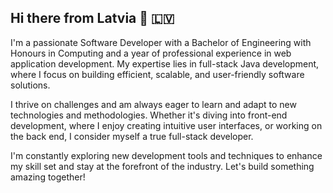 ## Hi there from Latvia 👋 :latvia:

I'm a passionate Software Developer with a Bachelor of Engineering with Honours in Computing and a year of professional experience in web application development. My expertise lies in full-stack Java development, where I focus on building efficient, scalable, and user-friendly software solutions.

I thrive on challenges and am always eager to learn and adapt to new technologies and methodologies. Whether it's diving into front-end development, where I enjoy creating intuitive user interfaces, or working on the back end, I consider myself a true full-stack developer.

I'm constantly exploring new development tools and techniques to enhance my skill set and stay at the forefront of the industry. Let's build something amazing together!


